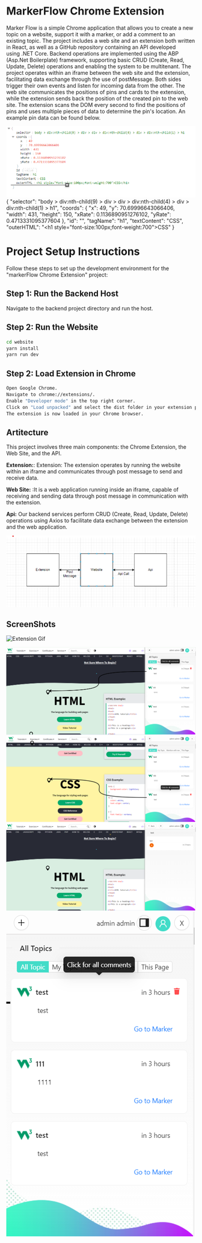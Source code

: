 
# MarkerFlow Chrome Extension

Marker Flow is a simple Chrome application that allows you to create a new topic on a website, support it with a marker, or add a comment to an existing topic. The project includes a web site and an extension both written in React, as well as a GitHub repository containing an API developed using .NET Core. Backend operations are implemented using the ABP (Asp.Net Boilerplate) framework, supporting basic CRUD (Create, Read, Update, Delete) operations and enabling the system to be multitenant.
The project operates within an iframe between the web site and the extension, facilitating data exchange through the use of postMessage. Both sides trigger their own events and listen for incoming data from the other.
The web site communicates the positions of pins and cards to the extension, while the extension sends back the position of the created pin to the web site. The extension scans the DOM every second to find the positions of pins and uses multiple pieces of data to determine the pin's location. An example pin data can be found below.

 ![Artitecture](screenshots/jsonSs.png)
{
  "selector": "body > div:nth-child(9) > div > div > div:nth-child(4) > div > div:nth-child(1) > h1",
  "coords": {
    "x": 49,
    "y": 70.69996643066406, 
    "width": 431,
    "height": 150,
    "xRate": 0.1136890951276102, 
    "yRate": 0.4713331095377604
  },
  "id": "",
  "tagName": "h1",
  "textContent": "CSS",
  "outerHTML": "<h1 style=\"font-size:100px;font-weight:700\">CSS</h1>"
}

# Project Setup Instructions

Follow these steps to set up the development environment for the "markerFlow Chrome Extension" project:

## Step 1: Run the Backend Host

Navigate to the backend project directory and run the host.

## Step 2: Run the Website

```bash
cd website
yarn install
yarn run dev
```
## Step 2: Load Extension in Chrome
```bash
Open Google Chrome.
Navigate to chrome://extensions/.
Enable "Developer mode" in the top right corner.
Click on "Load unpacked" and select the dist folder in your extension project.
The extension is now loaded in your Chrome browser.
```

## Artitecture

This project involves three main components: the Chrome Extension, the Web Site, and the API.

 **Extension:**: Extension:
The extension operates by running the website within an iframe and communicates through post message to send and receive data.

 **Web Site:** :It is a web application running inside an iframe, capable of receiving and sending data through post message in communication with the extension.
 

 **Api:** Our backend services perform CRUD (Create, Read, Update, Delete) operations using Axios to facilitate data exchange between the extension and the web application.

 ![Artitecture](screenshots/newartitecture.png)

 ## ScreenShots

 ![Extension Gif](screenshots/markerFlow.gif)

 ![Extension](screenshots/ss1.png)
 ![Extension](screenshots/ss2.png)
 ![Extension](screenshots/ss4.png)
  ![Extension](screenshots/ss0.png)
